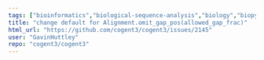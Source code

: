 ```yaml
---
tags: ["bioinformatics","biological-sequence-analysis","biology","biopython","data-science","evolution","genomics","help-wanted","markov-chain","maximum-likelihood","molecular-evolution","non-stationary","parallel","phylogenetic-trees","phylogenetics","pycogent","python","sequence-alignment","signal-processing","statistics"]
title: "change default for Alignment.omit_gap_pos(allowed_gap_frac)"
html_url: "https://github.com/cogent3/cogent3/issues/2145"
user: "GavinHuttley"
repo: "cogent3/cogent3"
---
```


